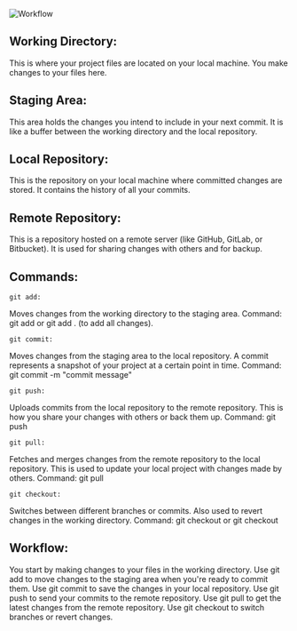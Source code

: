 ![Workflow](https://github.com/user-attachments/assets/3baa6d5f-4c4b-4a16-9463-917e56bfa6dc)

## Working Directory:
This is where your project files are located on your local machine.
You make changes to your files here.

## Staging Area:
This area holds the changes you intend to include in your next commit.
It is like a buffer between the working directory and the local repository.

## Local Repository:
This is the repository on your local machine where committed changes are stored.
It contains the history of all your commits.

## Remote Repository:
This is a repository hosted on a remote server (like GitHub, GitLab, or Bitbucket).
It is used for sharing changes with others and for backup.

## Commands:
    git add:
Moves changes from the working directory to the staging area.
Command: git add <file> or git add . (to add all changes).

    git commit:
Moves changes from the staging area to the local repository.
A commit represents a snapshot of your project at a certain point in time.
Command: git commit -m "commit message"
    
    git push:
Uploads commits from the local repository to the remote repository.
This is how you share your changes with others or back them up.
Command: git push <remote> <branch>
    
    git pull:
Fetches and merges changes from the remote repository to the local repository.
This is used to update your local project with changes made by others.
Command: git pull <remote> <branch>
    
    git checkout:
Switches between different branches or commits.
Also used to revert changes in the working directory.
Command: git checkout <branch> or git checkout <commit>

## Workflow:
You start by making changes to your files in the working directory.
Use git add to move changes to the staging area when you're ready to commit them.
Use git commit to save the changes in your local repository.
Use git push to send your commits to the remote repository.
Use git pull to get the latest changes from the remote repository.
Use git checkout to switch branches or revert changes.
